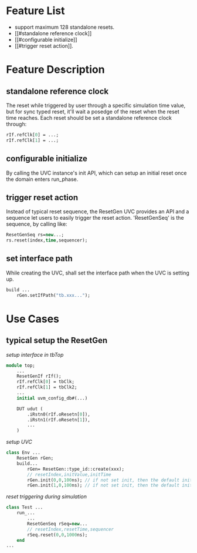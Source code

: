 # Feature List
- support maximum 128 standalone resets.
- [[#standalone reference clock]]
- [[#configurable initialize]]
- [[#trigger reset action]].





# Feature Description

## standalone reference clock
The reset while triggered by user through a specific simulation time value, but for sync typed reset, it'll wait a posedge of the reset when the reset time reaches.
Each reset should be set a standalone reference clock through:
```systemverilog
rIf.refClk[0] = ...;
rIf.refClk[1] = ...;
```

## configurable initialize
By calling the UVC instance's init API, which can setup an initial reset once the domain enters run_phase.

## trigger reset action
Instead of typical reset sequence, the ResetGen UVC provides an API and a sequence let users to easily trigger the reset action.
'ResetGenSeq' is the sequence, by calling like:
```systemverilog
ResetGenSeq rs=new...;
rs.reset(index,time,sequencer);
```

## set interface path
While creating the UVC, shall set the interface path when the UVC is setting up.
```systemverilog
build ...
	rGen.setIfPath("tb.xxx...");
```

# Use Cases
## typical setup the ResetGen
*setup interface in tbTop*
```systemverilog
module top;
	...
	ResetGenIf rIf();
	rIf.refClk[0] = tbClk;
	rIf.refClk[1] = tbClk2;
	...
	initial uvm_config_db#(...)

	DUT udut (
		.iRstn0(rIf.oResetn[0]),
		.iRstn1(rIf.oResetn[1]),
		...
	)
```

*setup UVC*
```systemverilog
class Env ...
	ResetGen rGen;
	build...
		rGen= ResetGen::type_id::create(xxx);
		// resetIndex,initValue,initTime
		rGen.init(0,0,100ns); // if not set init, then the default init will not enabled.
		rGen.init(1,0,100ns); // if not set init, then the default init will not enabled.
```
*reset triggering during simulation*
```systemverilog
class Test ...
	run_...
		...
		ResetGenSeq rSeq=new...
		// resetIndex,resetTime,sequencer
		rSeq.reset(0,0,1000ns);
	end
...
```